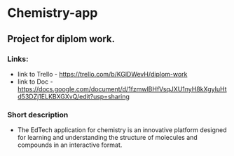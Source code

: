 # Chemistry-app

## Project for diplom work.

### Links:
- link to Trello - https://trello.com/b/KGlDWevH/diplom-work
- link to Doc - https://docs.google.com/document/d/1fzmwlBHfVsqJXU1nyH8kXgyIuHtd53DZj1ELKBXGXvQ/edit?usp=sharing

### Short description
- The EdTech application for chemistry is an innovative platform designed for learning and understanding the structure of molecules and compounds in an interactive format.
